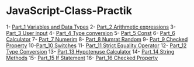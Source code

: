 # JavaScript-Class-Practik

1- [Part_1 Variables and Data Types](https://github.com/genciiv/JavaScript-Class-Practik/tree/main/JavaScript%20Class%20Practik/Part_1%20Variables%20and%20Data%20Types)
2- [Part_2 Arithmetic expressions](https://github.com/genciiv/JavaScript-Class-Practik/tree/main/JavaScript%20Class%20Practik/Part_2%20Arithmetic%20expressions)
3- [Part_3 User input](https://github.com/genciiv/JavaScript-Class-Practik/tree/main/JavaScript%20Class%20Practik/Part_3%20User%20input)
4- [Part_4 Type conversion](https://github.com/genciiv/JavaScript-Class-Practik/tree/main/JavaScript%20Class%20Practik/Part_4%20Type%20conversion)
5- [Part_5 Const](https://github.com/genciiv/JavaScript-Class-Practik/tree/main/JavaScript%20Class%20Practik/Part_5%20Const)
6- [Part_6 Calculator](https://github.com/genciiv/JavaScript-Class-Practik/tree/main/JavaScript%20Class%20Practik/Part_6%20Calculator)
7- [Part_7 Numerim](https://github.com/genciiv/JavaScript-Class-Practik/tree/main/JavaScript%20Class%20Practik/Part_7%20Numerim)
8- [Part_8 Numrat Random](https://github.com/genciiv/JavaScript-Class-Practik/tree/main/JavaScript%20Class%20Practik/Part_8%20Numrat%20Random)
9- [Part_9 Checked Property](https://github.com/genciiv/JavaScript-Class-Practik/tree/main/JavaScript%20Class%20Practik/Part_9%20Checked%20Property)
10-[Part_10 Switches](https://github.com/genciiv/JavaScript-Class-Practik/tree/main/JavaScript%20Class%20Practik/Part_10%20Switches)
11- [Part_11 Strict Equality Operator](https://github.com/genciiv/JavaScript-Class-Practik/tree/main/JavaScript%20Class%20Practik/Part_11%20Strict%20Equality%20Operator)
12- [Part_12 Type Conversion](https://github.com/genciiv/JavaScript-Class-Practik/tree/main/JavaScript%20Class%20Practik/Part_12%20Type%20Conversion)
13- [Part_13 Hypotenuse Calculator](https://github.com/genciiv/JavaScript-Class-Practik/tree/main/JavaScript%20Class%20Practik/Part_13%20Hypotenuse%20Calculator)
14- [Part_14 String Methods](https://github.com/genciiv/JavaScript-Class-Practik/tree/main/JavaScript%20Class%20Practik/Part_14%20String%20Methods)
15- [Part_15 If Statement](https://github.com/genciiv/JavaScript-Class-Practik/tree/main/JavaScript%20Class%20Practik/Part_15%20If%20Statement)
16- [Part_16 Checked Property](https://github.com/genciiv/JavaScript-Class-Practik/tree/main/JavaScript%20Class%20Practik/Part_16%20Checked%20Property)
